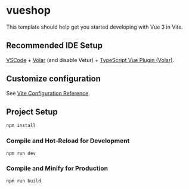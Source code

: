# vueshop

This template should help get you started developing with Vue 3 in Vite.

## Recommended IDE Setup

[VSCode](https://code.visualstudio.com/) + [Volar](https://marketplace.visualstudio.com/items?itemName=Vue.volar) (and disable Vetur) + [TypeScript Vue Plugin (Volar)](https://marketplace.visualstudio.com/items?itemName=Vue.vscode-typescript-vue-plugin).

## Customize configuration

See [Vite Configuration Reference](https://vitejs.dev/config/).

## Project Setup

```sh
npm install
```

### Compile and Hot-Reload for Development

```sh
npm run dev
```

### Compile and Minify for Production

```sh
npm run build
```

<!-- …or create a new repository on the command line
echo "# uushopVue" >> README.md
git init
git add README.md
git commit -m "first commit"
git branch -M main
git remote add origin git@github.com:Crisite/uushopVue.git
git push -u origin main
…or push an existing repository from the command line
git remote add origin git@github.com:Crisite/uushop_vue.git
git branch -M main
git push -u origin main -->